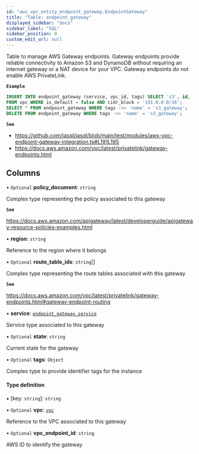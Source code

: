 ```yaml
---
id: "aws_vpc_entity_endpoint_gateway.EndpointGateway"
title: "Table: endpoint_gateway"
displayed_sidebar: "docs"
sidebar_label: "SQL"
sidebar_position: 0
custom_edit_url: null
---
```


Table to manage AWS Gateway endpoints.
Gateway endpoints provide reliable connectivity to Amazon S3 and DynamoDB without requiring an internet gateway or a NAT device for your VPC.
Gateway endpoints do not enable AWS PrivateLink.

**`Example`**

```sql TheButton[Manage a Gateway endpoint]="Manage a Gateway endpoint"
INSERT INTO endpoint_gateway (service, vpc_id, tags) SELECT 's3', id, '{"Name": "s3_gateway"}'
FROM vpc WHERE is_default = false AND cidr_block = '191.0.0.0/16';
SELECT * FROM endpoint_gateway WHERE tags ->> 'name' = 's3_gateway';
DELETE FROM endpoint_gateway WHERE tags ->> 'name' = 's3_gateway';
```

**`See`**

 - https://github.com/iasql/iasql/blob/main/test/modules/aws-vpc-endpoint-gateway-integration.ts#L191L195
 - https://docs.aws.amazon.com/vpc/latest/privatelink/gateway-endpoints.html

## Columns

• `Optional` **policy\_document**: `string`

Complex type representing the policy associated to this gateway

**`See`**

https://docs.aws.amazon.com/apigateway/latest/developerguide/apigateway-resource-policies-examples.html

• **region**: `string`

Reference to the region where it belongs

• `Optional` **route\_table\_ids**: `string`[]

Complex type representing the route tables associated with this gateway

**`See`**

https://docs.aws.amazon.com/vpc/latest/privatelink/gateway-endpoints.html#gateway-endpoint-routing

• **service**: [`endpoint_gateway_service`](../enums/aws_vpc_entity_endpoint_gateway.EndpointGatewayService.md)

Service type associated to this gateway

• `Optional` **state**: `string`

Current state for the gateway

• `Optional` **tags**: `Object`

Complex type to provide identifier tags for the instance

#### Type definition

▪ [key: `string`]: `string`

• `Optional` **vpc**: [`vpc`](aws_vpc_entity_vpc.Vpc.md)

Reference to the VPC associated to this gateway

• `Optional` **vpc\_endpoint\_id**: `string`

AWS ID to identify the gateway
